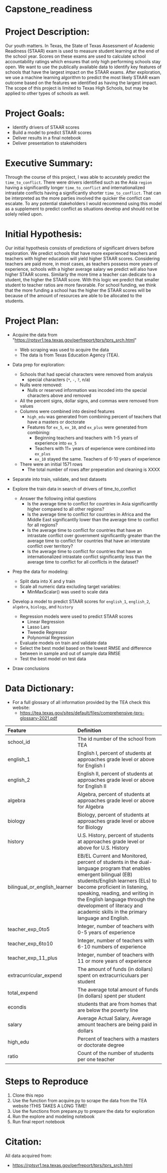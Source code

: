 # Capstone_readiness

# Project Description:
Our youth matters. In Texas, the State of Texas Assessment of Academic Readiness (STAAR) exam is used to measure student learning at the end of the school year. Scores on these exams are used to calculate school accountability ratings which ensures that only high performing schools stay open. We want to use the publically available data to identify key features of schools that have the largest impact on the STAAR exams. After exploration, we use a machine learning algorithm to predict the most likely STAAR exam outcome based on the features we identified as having the largest impact. The scope of this project is limited to Texas High Schools, but may be applied to other types of schools as well.

# Project Goals:
* Identify drivers of STAAR scores
* Build a model to predict STAAR scores
* Deliver results in a final notebook
* Deliver presentation to stakeholders

# Executive Summary:
Through the course of this project, I was able to accurately predict the `time_to_conflict`. There were drivers identified such as the Asia `region` having a significantlly longer `time_to_conflict` and internationalized intrastate conflicts having a significantly shorter `time_to_conflict`. That can be interpreted as the more parties involved the quicker the conflict can escalate. To any potential stakeholders I would recommend using this model as a supplement to predict conflict as situations develop and should not be solely relied upon.

# Initial Hypothesis:
Our initial hypothesis consists of predictions of significant drivers before exploration. We predict schools that have more experienced teachers and teachers with higher education will yield higher STAAR scores. Considering teachers are paid more, in most cases, as teachers possess more years of experience, schools with a higher average salary we predict will also have higher STAAR scores. Similarly the more time a teacher can dedicate to a student, the higher the STAAR score. With this logic we predict that smaller student to teacher ratios are more favorable. For school funding, we think that the more funding a school has the higher the STAAR scores will be because of the amount of resources are able to be allocated to the students.

# Project Plan:

* Acquire the data from "https://rptsvr1.tea.texas.gov/perfreport/tprs/tprs_srch.html"
  * Web scraping was used to acquire the data
  * The data is from Texas Education Agency (TEA).

* Data prep for exploration:
    * Schools that had special characters were removed from analysis
        * special characters (`*`, `-`, `?`, n/a)
    * Nulls were removed:
        * Nulls or reserved information was incoded into the special characters above and removed
    * All the percent signs, dollar signs, and commas were removed from values
    * Columns were combined into desired features
        * `high_edu` was generated from combining percent of teachers that have a masters or doctorate
        * Features for `ex_5`, `ex_10`, and `ex_plus` were generated from combining:
            * Beginning teachers and teachers with 1-5 years of experience into `ex_5`
            * Teachers with 11+ years of experience were combined into `ex_plus`
            * `ex_10` stayed the same. Teachers of 6-10 years of experience
    * There were an initial 1571 rows
        * The total number of rows after preperation and cleaning is XXXX

* Separate into train, validate, and test datasets
 
* Explore the train data in search of drivers of time_to_conflict
   * Answer the following initial questions
       * Is the average time to conflict for countries in Asia significantlly higher compared to all other regions?
       * Is the average time to conflict for countries in Africa and the Middle East significantlly lower than the average time to conflict for all regions?
       * Is the average time to conflict for countries that have an intrastate conflict over government significantlly greater than the average time to conflict for countries that have an interstate conflict over territory?
       * Is the average time to conflict for countries that have an internationalized intrastate conflict significantly less than the average time to conflict for all conflicts in the dataset?
       
* Prep the data for modeling:
    * Split data into X and y train
    * Scale all numeric data excluding target variables:
        * MinMaxScalar() was used to scale data
      
* Develop a model to predict STAAR scores for `english_1`, `english_2`, `algebra`, `biology`, and `history`
   * Regression models were used to predict STAAR scores
       * Linear Regression
       * Lasso Lars
       * Tweedie Regressor
       * Polynomial Regression
   * Evaluate models on train and validate data
   * Select the best model based on the lowest RMSE and difference between in sample and out of sample data RMSE
   * Test the best model on test data
 
* Draw conclusions

# Data Dictionary:

* For a full glossary of all information provided by the TEA check this website:
    * https://tea.texas.gov/sites/default/files/comprehensive-tprs-glossary-2021.pdf


| Feature | Definition |
|:--------|:-----------|
|school_id| The id number of the school from TEA|
|english_1| English I, percent of students at approaches grade level or above for English I|
|english_2| English II, percent of students at approaches grade level or above for English II|
|algebra| Algebra, percent of students at approaches grade level or above for Algebra|
|biology| Biology, percent of students at approaches grade level or above for Biology|
|history| U.S. History, percent of students at approaches grade level or above for U.S. History|
|bilingual_or_english_learner| EB/EL Current and Monitored, percent of students in the dual-language program that enables emergent bilingual (EB) students/English learners (ELs) to become proficient in listening, speaking, reading, and writing in the English language through the development of literacy and academic skills in the primary language and English.|
|teacher_exp_0to5| Integer, number of teachers with 0-5 years of experience|
|teacher_exp_6to10| Integer, number of teachers with 6-10 numbers of experience|
|teacher_exp_11_plus| Integer, number of teachers with 11 or more years of experience|
|extracurricular_expend| The amount of funds (in dollars) spent on extracurriculuars per student|
|total_expend| The average total amount of funds (in dollars) spent per student|
|econdis| students that are from homes that are below the poverty line
|salary| Average Actual Salary, Average amount teachers are being paid in dollars|
|high_edu| Percent of teachers with a masters or doctorate degree|
|ratio| Count of the number of students per one teacher|



# Steps to Reproduce
1. Clone this repo
2. Use the function from acquire.py to scrape the data from the TEA website !THIS TAKES A LONG TIME!
3. Use the functions from prepare.py to prepare the data for exploration
4. Run the explore and modeling notebook
5. Run final report notebook


# Citation:
All data acquired from:
* https://rptsvr1.tea.texas.gov/perfreport/tprs/tprs_srch.html

